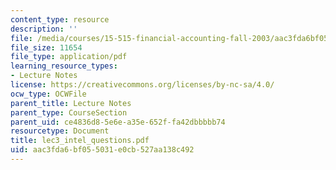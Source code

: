 ```yaml
---
content_type: resource
description: ''
file: /media/courses/15-515-financial-accounting-fall-2003/aac3fda6bf055031e0cb527aa138c492_lec3_intel_questions.pdf
file_size: 11654
file_type: application/pdf
learning_resource_types:
- Lecture Notes
license: https://creativecommons.org/licenses/by-nc-sa/4.0/
ocw_type: OCWFile
parent_title: Lecture Notes
parent_type: CourseSection
parent_uid: ce4836d8-5e6e-a35e-652f-fa42dbbbbb74
resourcetype: Document
title: lec3_intel_questions.pdf
uid: aac3fda6-bf05-5031-e0cb-527aa138c492
---
```

